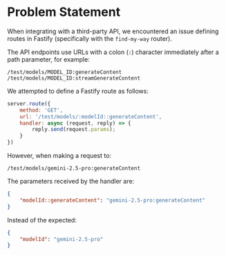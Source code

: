 # Problem Statement

When integrating with a third-party API, we encountered an issue defining routes in Fastify (specifically with the `find-my-way` router). 

The API endpoints use URLs with a colon (`:`) character immediately after a path parameter, for example:

```
/test/models/MODEL_ID:generateContent
/test/models/MODEL_ID:streamGenerateContent
```

We attempted to define a Fastify route as follows:

```js
server.route({
    method: 'GET',
    url: '/test/models/:modelId::generateContent',
    handler: async (request, reply) => {
        reply.send(request.params);
    }
})
```

However, when making a request to:

```
/test/models/gemini-2.5-pro:generateContent
```

The parameters received by the handler are:

```json
{
    "modelId::generateContent": "gemini-2.5-pro:generateContent"
}
```

Instead of the expected:

```json
{
    "modelId": "gemini-2.5-pro"
}
```